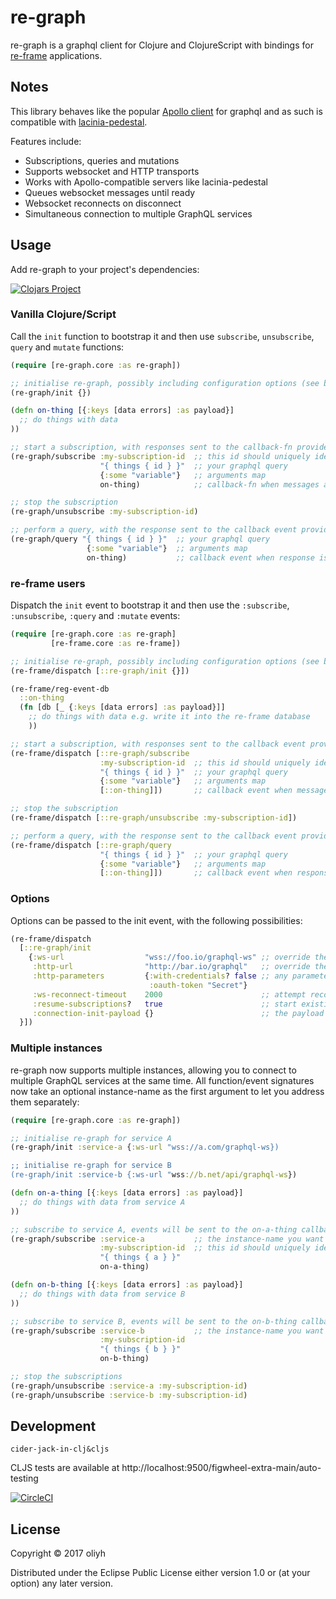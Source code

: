 # re-graph

re-graph is a graphql client for Clojure and ClojureScript with bindings for [re-frame](https://github.com/Day8/re-frame) applications.

## Notes

This library behaves like the popular [Apollo client](https://github.com/apollographql/subscriptions-transport-ws)
for graphql and as such is compatible with [lacinia-pedestal](https://github.com/walmartlabs/lacinia-pedestal).

Features include:
* Subscriptions, queries and mutations
* Supports websocket and HTTP transports
* Works with Apollo-compatible servers like lacinia-pedestal
* Queues websocket messages until ready
* Websocket reconnects on disconnect
* Simultaneous connection to multiple GraphQL services

## Usage

Add re-graph to your project's dependencies:

[![Clojars Project](https://img.shields.io/clojars/v/re-graph.svg)](https://clojars.org/re-graph)

### Vanilla Clojure/Script

Call the `init` function to bootstrap it and then use `subscribe`, `unsubscribe`, `query` and `mutate` functions:

```clojure
(require [re-graph.core :as re-graph])

;; initialise re-graph, possibly including configuration options (see below)
(re-graph/init {})

(defn on-thing [{:keys [data errors] :as payload}]
  ;; do things with data
))

;; start a subscription, with responses sent to the callback-fn provided
(re-graph/subscribe :my-subscription-id  ;; this id should uniquely identify this subscription
                    "{ things { id } }"  ;; your graphql query
                    {:some "variable"}   ;; arguments map
                    on-thing)            ;; callback-fn when messages are recieved

;; stop the subscription
(re-graph/unsubscribe :my-subscription-id)

;; perform a query, with the response sent to the callback event provided
(re-graph/query "{ things { id } }"  ;; your graphql query
                 {:some "variable"}  ;; arguments map
                 on-thing)           ;; callback event when response is recieved
```

### re-frame users
Dispatch the `init` event to bootstrap it and then use the `:subscribe`, `:unsubscribe`, `:query` and `:mutate` events:

```clojure
(require [re-graph.core :as re-graph]
         [re-frame.core :as re-frame])

;; initialise re-graph, possibly including configuration options (see below)
(re-frame/dispatch [::re-graph/init {}])

(re-frame/reg-event-db
  ::on-thing
  (fn [db [_ {:keys [data errors] :as payload}]]
    ;; do things with data e.g. write it into the re-frame database
    ))

;; start a subscription, with responses sent to the callback event provided
(re-frame/dispatch [::re-graph/subscribe
                    :my-subscription-id  ;; this id should uniquely identify this subscription
                    "{ things { id } }"  ;; your graphql query
                    {:some "variable"}   ;; arguments map
                    [::on-thing]])       ;; callback event when messages are recieved

;; stop the subscription
(re-frame/dispatch [::re-graph/unsubscribe :my-subscription-id])

;; perform a query, with the response sent to the callback event provided
(re-frame/dispatch [::re-graph/query
                    "{ things { id } }"  ;; your graphql query
                    {:some "variable"}   ;; arguments map
                    [::on-thing]])       ;; callback event when response is recieved
```

### Options

Options can be passed to the init event, with the following possibilities:

```clojure
(re-frame/dispatch
  [::re-graph/init
    {:ws-url                  "wss://foo.io/graphql-ws" ;; override the websocket url (defaults to /graphql-ws, nil to disable)
     :http-url                "http://bar.io/graphql"   ;; override the http url (defaults to /graphql)
     :http-parameters         {:with-credentials? false ;; any parameters to be merged with the request, see cljs-http for options
                               :oauth-token "Secret"}
     :ws-reconnect-timeout    2000                      ;; attempt reconnect n milliseconds after disconnect (default 5000, nil to disable)
     :resume-subscriptions?   true                      ;; start existing subscriptions again when websocket is reconnected after a disconnect
     :connection-init-payload {}                        ;; the payload to send in the connection_init message, sent when a websocket connection is made
  }])
```

### Multiple instances

re-graph now supports multiple instances, allowing you to connect to multiple GraphQL services at the same time.
All function/event signatures now take an optional instance-name as the first argument to let you address them separately:

```clojure
(require [re-graph.core :as re-graph])

;; initialise re-graph for service A
(re-graph/init :service-a {:ws-url "wss://a.com/graphql-ws})

;; initialise re-graph for service B
(re-graph/init :service-b {:ws-url "wss://b.net/api/graphql-ws})

(defn on-a-thing [{:keys [data errors] :as payload}]
  ;; do things with data from service A
))

;; subscribe to service A, events will be sent to the on-a-thing callback
(re-graph/subscribe :service-a           ;; the instance-name you want to talk to
                    :my-subscription-id  ;; this id should uniquely identify this subscription for this service
                    "{ things { a } }"
                    on-a-thing)

(defn on-b-thing [{:keys [data errors] :as payload}]
  ;; do things with data from service B
))

;; subscribe to service B, events will be sent to the on-b-thing callback
(re-graph/subscribe :service-b           ;; the instance-name you want to talk to
                    :my-subscription-id
                    "{ things { b } }"
                    on-b-thing)

;; stop the subscriptions
(re-graph/unsubscribe :service-a :my-subscription-id)
(re-graph/unsubscribe :service-b :my-subscription-id)
```

## Development

`cider-jack-in-clj&cljs`

CLJS tests are available at http://localhost:9500/figwheel-extra-main/auto-testing

[![CircleCI](https://circleci.com/gh/oliyh/re-graph.svg?style=svg)](https://circleci.com/gh/oliyh/re-graph)

## License

Copyright © 2017 oliyh

Distributed under the Eclipse Public License either version 1.0 or (at
your option) any later version.
